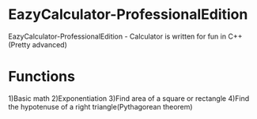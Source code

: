 # EazyCalculator-ProfessionalEdition
EazyCalculator-ProfessionalEdition - Calculator is written for fun in C++ (Pretty advanced)

# Functions
1)Basic math
2)Exponentiation
3)Find area of a square or rectangle
4)Find the hypotenuse of a right triangle(Pythagorean theorem)
